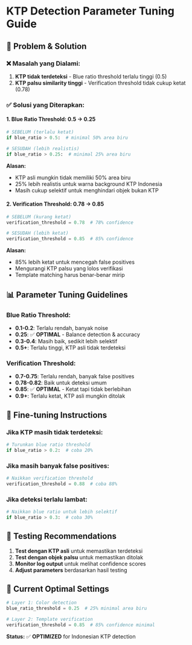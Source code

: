 # KTP Detection Parameter Tuning Guide

## 🎯 Problem & Solution

### ❌ **Masalah yang Dialami:**
1. **KTP tidak terdeteksi** - Blue ratio threshold terlalu tinggi (0.5)
2. **KTP palsu similarity tinggi** - Verification threshold tidak cukup ketat (0.78)

### ✅ **Solusi yang Diterapkan:**

#### **1. Blue Ratio Threshold: 0.5 → 0.25**
```python
# SEBELUM (terlalu ketat)
if blue_ratio > 0.5:  # minimal 50% area biru

# SESUDAH (lebih realistis)  
if blue_ratio > 0.25:  # minimal 25% area biru
```

**Alasan:**
- KTP asli mungkin tidak memiliki 50% area biru
- 25% lebih realistis untuk warna background KTP Indonesia
- Masih cukup selektif untuk menghindari objek bukan KTP

#### **2. Verification Threshold: 0.78 → 0.85** 
```python
# SEBELUM (kurang ketat)
verification_threshold = 0.78  # 78% confidence

# SESUDAH (lebih ketat)
verification_threshold = 0.85  # 85% confidence  
```

**Alasan:**
- 85% lebih ketat untuk mencegah false positives
- Mengurangi KTP palsu yang lolos verifikasi
- Template matching harus benar-benar mirip

## 📊 Parameter Tuning Guidelines

### **Blue Ratio Threshold:**
- **0.1-0.2**: Terlalu rendah, banyak noise
- **0.25**: ✅ **OPTIMAL** - Balance detection & accuracy
- **0.3-0.4**: Masih baik, sedikit lebih selektif
- **0.5+**: Terlalu tinggi, KTP asli tidak terdeteksi

### **Verification Threshold:**
- **0.7-0.75**: Terlalu rendah, banyak false positives
- **0.78-0.82**: Baik untuk deteksi umum
- **0.85**: ✅ **OPTIMAL** - Ketat tapi tidak berlebihan
- **0.9+**: Terlalu ketat, KTP asli mungkin ditolak

## 🔧 Fine-tuning Instructions

### **Jika KTP masih tidak terdeteksi:**
```python
# Turunkan blue ratio threshold
if blue_ratio > 0.2:  # coba 20%
```

### **Jika masih banyak false positives:**
```python
# Naikkan verification threshold
verification_threshold = 0.88  # coba 88%
```

### **Jika deteksi terlalu lambat:**
```python
# Naikkan blue ratio untuk lebih selektif
if blue_ratio > 0.3:  # coba 30%
```

## 📝 Testing Recommendations

1. **Test dengan KTP asli** untuk memastikan terdeteksi
2. **Test dengan objek palsu** untuk memastikan ditolak
3. **Monitor log output** untuk melihat confidence scores
4. **Adjust parameters** berdasarkan hasil testing

## 🎯 Current Optimal Settings

```python
# Layer 1: Color detection
blue_ratio_threshold = 0.25  # 25% minimal area biru

# Layer 2: Template verification  
verification_threshold = 0.85  # 85% confidence minimal
```

**Status:** ✅ **OPTIMIZED** for Indonesian KTP detection

